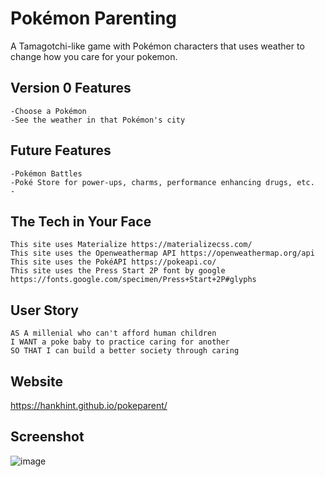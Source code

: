 # Pokémon Parenting

A Tamagotchi-like game with Pokémon characters that uses weather to change how you care for your pokemon.

## Version 0 Features

```
-Choose a Pokémon
-See the weather in that Pokémon's city
```
## Future Features

```
-Pokémon Battles
-Poké Store for power-ups, charms, performance enhancing drugs, etc.
-
```

## The Tech in Your Face

```
This site uses Materialize https://materializecss.com/
This site uses the Openweathermap API https://openweathermap.org/api
This site uses the PokéAPI https://pokeapi.co/
This site uses the Press Start 2P font by google https://fonts.google.com/specimen/Press+Start+2P#glyphs
```

## User Story

```
AS A millenial who can't afford human children
I WANT a poke baby to practice caring for another
SO THAT I can build a better society through caring
```

## Website

https://hankhint.github.io/pokeparent/

## Screenshot
![image](https://user-images.githubusercontent.com/50533231/140233418-c4bfed27-2a88-47f8-bc6b-c2a81d761b2a.png)
